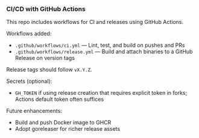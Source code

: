 ### CI/CD with GitHub Actions

This repo includes workflows for CI and releases using GitHub Actions.

Workflows added:
- `.github/workflows/ci.yml` — Lint, test, and build on pushes and PRs
- `.github/workflows/release.yml` — Build and attach binaries to a GitHub Release on version tags

Release tags should follow `vX.Y.Z`.

Secrets (optional):
- `GH_TOKEN` if using release creation that requires explicit token in forks; Actions default token often suffices

Future enhancements:
- Build and push Docker image to GHCR
- Adopt goreleaser for richer release assets


